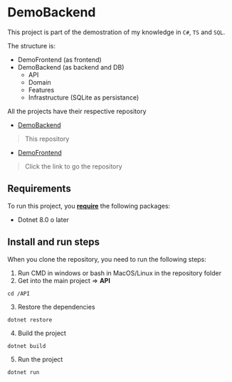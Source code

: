 
# DemoBackend

This project is part of the demostration of my knowledge in `C#`, `TS` and `SQL`.

The structure is:
- DemoFrontend (as frontend)
- DemoBackend (as backend and DB)
    - API
    - Domain
    - Features
    - Infrastructure (SQLite as persistance)

All the projects have their respective repository

- [DemoBackend](https://github.com/Leonides2/DemoProject-Backend)
 > This repository

- [DemoFrontend](https://github.com/Leonides2/DemoProject-Frontend)
 > Click the link to go the repository

## Requirements

To run this project, you <ins>**require**</ins> the following packages:

 - Dotnet 8.0 o later

## Install and run steps

When you clone the repository, you need to run the following steps:

1. Run CMD in windows or bash in MacOS/Linux in the repository folder
2. Get into the main project => **API**
```
cd /API
```
3. Restore the dependencies
```
dotnet restore
```
4. Build the project
```
dotnet build
```
5. Run the project
```
dotnet run
```

